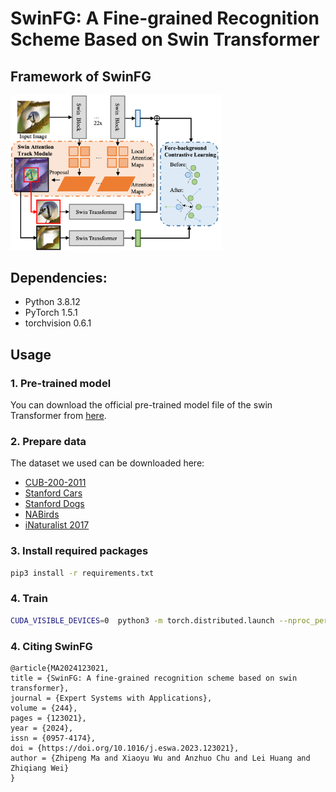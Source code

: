 # SwinFG: A Fine-grained Recognition Scheme Based on Swin Transformer


## Framework of SwinFG
<img src="./architecture.png" style="zoom:33%;" />

## Dependencies:
+ Python 3.8.12
+ PyTorch 1.5.1
+ torchvision 0.6.1

## Usage
### 1. Pre-trained model

You can download the official pre-trained model file of the swin Transformer from [here](https://github.com/microsoft/Swin-Transformer). 

### 2. Prepare data
The dataset we used can be downloaded here: 

+ [CUB-200-2011](http://www.vision.caltech.edu/visipedia/CUB-200-2011.html)
+ [Stanford Cars](https://ai.stanford.edu/~jkrause/cars/car_dataset.html)
+ [Stanford Dogs](http://vision.stanford.edu/aditya86/ImageNetDogs/)
+ [NABirds](http://dl.allaboutbirds.org/nabirds)
+ [iNaturalist 2017](https://github.com/visipedia/inat_comp/tree/master/2017)

### 3. Install required packages

```bash
pip3 install -r requirements.txt
```

### 4. Train

```bash
CUDA_VISIBLE_DEVICES=0  python3 -m torch.distributed.launch --nproc_per_node 1 train.py --dataset CUB --name myTrain 
```

### 4. Citing SwinFG

```
@article{MA2024123021,
title = {SwinFG: A fine-grained recognition scheme based on swin transformer},
journal = {Expert Systems with Applications},
volume = {244},
pages = {123021},
year = {2024},
issn = {0957-4174},
doi = {https://doi.org/10.1016/j.eswa.2023.123021},
author = {Zhipeng Ma and Xiaoyu Wu and Anzhuo Chu and Lei Huang and Zhiqiang Wei}
}
```
